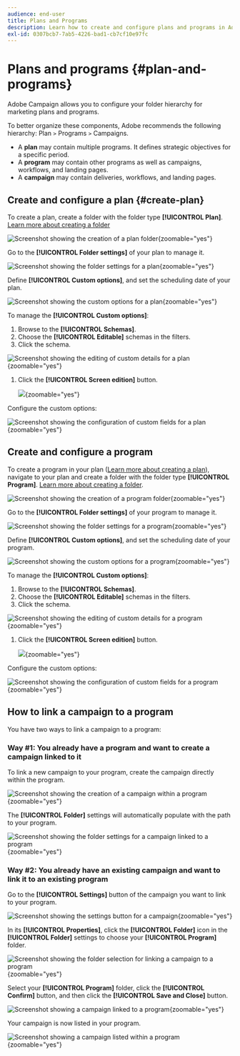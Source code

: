```yaml
---
audience: end-user
title: Plans and Programs
description: Learn how to create and configure plans and programs in Adobe Campaign
exl-id: 0307bcb7-7ab5-4226-bad1-cb7cf10e97fc
---
```

# Plans and programs {#plan-and-programs}

Adobe Campaign allows you to configure your folder hierarchy for marketing plans and programs.

To better organize these components, Adobe recommends the following hierarchy: Plan `>` Programs `>` Campaigns.

* A **plan** may contain multiple programs. It defines strategic objectives for a specific period.
* A **program** may contain other programs as well as campaigns, workflows, and landing pages.
* A **campaign** may contain deliveries, workflows, and landing pages.

## Create and configure a plan {#create-plan}

To create a plan, create a folder with the folder type **[!UICONTROL Plan]**. [Learn more about creating a folder](../get-started/work-with-folders.md)

![Screenshot showing the creation of a plan folder](assets/plan_create.png){zoomable="yes"}

Go to the **[!UICONTROL Folder settings]** of your plan to manage it.

![Screenshot showing the folder settings for a plan](assets/plan_settings.png){zoomable="yes"}

Define **[!UICONTROL Custom options]**, and set the scheduling date of your plan.

![Screenshot showing the custom options for a plan](assets/plan_options.png){zoomable="yes"}

To manage the **[!UICONTROL Custom options]**:

1. Browse to the **[!UICONTROL Schemas]**.
1. Choose the **[!UICONTROL Editable]** schemas in the filters.
1. Click the schema.

![Screenshot showing the editing of custom details for a plan](assets/plan_edit.png){zoomable="yes"}

1. Click the **[!UICONTROL Screen edition]** button.

    ![](assets/plan_edit2.png){zoomable="yes"}

Configure the custom options:

![Screenshot showing the configuration of custom fields for a plan](assets/plan_customfields.png){zoomable="yes"}

## Create and configure a program

To create a program in your plan ([Learn more about creating a plan](#create-plan)), navigate to your plan and create a folder with the folder type **[!UICONTROL Program]**. [Learn more about creating a folder](../get-started/work-with-folders.md).

![Screenshot showing the creation of a program folder](assets/program_create.png){zoomable="yes"}

Go to the **[!UICONTROL Folder settings]** of your program to manage it.

![Screenshot showing the folder settings for a program](assets/program_settings.png){zoomable="yes"}

Define **[!UICONTROL Custom options]**, and set the scheduling date of your program.

![Screenshot showing the custom options for a program](assets/program_options.png){zoomable="yes"}

To manage the **[!UICONTROL Custom options]**:

1. Browse to the **[!UICONTROL Schemas]**.
1. Choose the **[!UICONTROL Editable]** schemas in the filters.
1. Click the schema.

![Screenshot showing the editing of custom details for a program](assets/program_edit.png){zoomable="yes"}

1. Click the **[!UICONTROL Screen edition]** button.

    ![](assets/program_edit2.png){zoomable="yes"}

Configure the custom options:

![Screenshot showing the configuration of custom fields for a program](assets/program_customfields.png){zoomable="yes"}

## How to link a campaign to a program

You have two ways to link a campaign to a program:

### Way #1: You already have a program and want to create a campaign linked to it

To link a new campaign to your program, create the campaign directly within the program.

![Screenshot showing the creation of a campaign within a program](assets/program_campaign_create.png){zoomable="yes"}

The **[!UICONTROL Folder]** settings will automatically populate with the path to your program.

![Screenshot showing the folder settings for a campaign linked to a program](assets/program_campaign_folder.png){zoomable="yes"}

### Way #2: You already have an existing campaign and want to link it to an existing program

Go to the **[!UICONTROL Settings]** button of the campaign you want to link to your program.

![Screenshot showing the settings button for a campaign](assets/campaign_settings.png){zoomable="yes"}

In its **[!UICONTROL Properties]**, click the **[!UICONTROL Folder]** icon in the **[!UICONTROL Folder]** settings to choose your **[!UICONTROL Program]** folder.

![Screenshot showing the folder selection for linking a campaign to a program](assets/campaign_folder.png){zoomable="yes"}

Select your **[!UICONTROL Program]** folder, click the **[!UICONTROL Confirm]** button, and then click the **[!UICONTROL Save and Close]** button.

![Screenshot showing a campaign linked to a program](assets/campaign_linked.png){zoomable="yes"}

Your campaign is now listed in your program.

![Screenshot showing a campaign listed within a program](assets/campaign_in_program.png){zoomable="yes"}